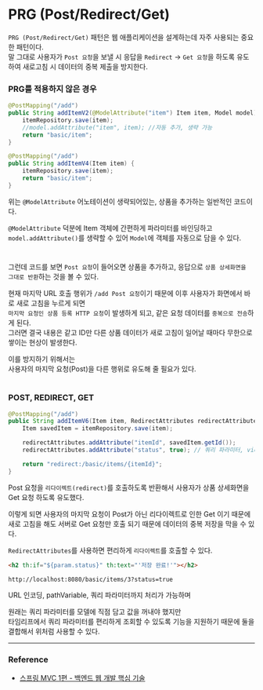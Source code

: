 # PRG (Post/Redirect/Get)

`PRG (Post/Redirect/Get)` 패턴은 웹 애플리케이션을 설계하는데 자주 사용되는 중요한 패턴이다.  
말 그대로 사용자가 `Post 요청`을 보낼 시 응답을 `Redirect` -> `Get 요청`을 하도록 유도하여 새로고침 시 데이터의 중복 제출을 방지한다.  

### PRG를 적용하지 않은 경우

```java
@PostMapping("/add")
public String addItemV2(@ModelAttribute("item") Item item, Model model) {
    itemRepository.save(item);
    //model.addAttribute("item", item); //자동 추가, 생략 가능
    return "basic/item";
}
```

```java
@PostMapping("/add")
public String addItemV4(Item item) {
    itemRepository.save(item);
    return "basic/item";
}
```

위는 `@ModelAttribute` 어노테이션이 생략되어있는, 상품을 추가하는 일반적인 코드이다.  
  
`@ModelAttribute` 덕분에 Item 객체에 간편하게 파라미터를 바인딩하고  
`model.addAttribute()`를 생략할 수 있어 `Model`에 객체를 자동으로 담을 수 있다.  

#
  
그런데 코드를 보면 `Post 요청`이 들어오면 상품을 추가하고, 응답으로 `상품 상세화면을 그대로 반환`하는 것을 볼 수 있다.  
  
현재 마지막 URL 호출 행위가 `/add Post 요청`이기 때문에 이후 사용자가 화면에서 바로 새로 고침을 누르게 되면  
`마지막 요청인 상품 등록 HTTP 요청`이 발생하게 되고, 같은 요청 데이터를 `중복으로 전송`하게 된다.  
그러면 결국 내용은 같고 ID만 다른 상품 데이터가 새로 고침이 일어날 때마다 무한으로 쌓이는 현상이 발생한다.  

이를 방지하기 위해서는  
사용자의 마지막 요청(Post)을 다른 행위로 유도해 줄 필요가 있다.

#

### POST, REDIRECT, GET
```java
@PostMapping("/add")
public String addItemV6(Item item, RedirectAttributes redirectAttributes) {
    Item savedItem = itemRepository.save(item);

    redirectAttributes.addAttribute("itemId", savedItem.getId());
    redirectAttributes.addAttribute("status", true); // 쿼리 파라미터, view에서 사용 가능

    return "redirect:/basic/items/{itemId}";
}
```

Post 요청을 `리다이렉트(redirect)`를 호출하도록 반환해서 사용자가 상품 상세화면을 Get 요청 하도록 유도했다.  
  
이렇게 되면 사용자의 마지막 요청이 Post가 아닌 리다이렉트로 인한 Get 이기 때문에  
새로 고침을 해도 서버로 Get 요청만 호출 되기 때문에 데이터의 중복 저장을 막을 수 있다.
  
`RedirectAttributes`를 사용하면 편리하게 `리다이렉트`를 호출할 수 있다.  

```html
<h2 th:if="${param.status}" th:text="'저장 완료!'"></h2>

http://localhost:8080/basic/items/3?status=true
```

URL 인코딩, pathVariable, 쿼리 파라미터까지 처리가 가능하며  
  
원래는 쿼리 파라미터를 모델에 직점 담고 값을 꺼내야 했지만  
타임리프에서 쿼리 파라미터를 편리하게 조회할 수 있도록 기능을 지원하기 때문에 둘을 결합해서 위처럼 사용할 수 있다.

---

### Reference
- [스프링 MVC 1편 - 백엔드 웹 개발 핵심 기술](https://www.inflearn.com/course/%EC%8A%A4%ED%94%84%EB%A7%81-mvc-1/dashboard)
